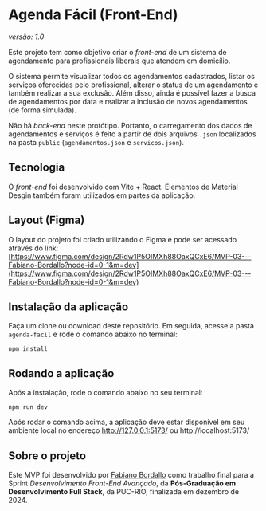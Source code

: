 # Agenda Fácil (Front-End)

_versão: 1.0_

Este projeto tem como objetivo criar o _front-end_ de um sistema de agendamento para profissionais liberais que atendem em domicílio. 

O sistema permite visualizar todos os agendamentos cadastrados, listar os serviços oferecidas pelo profissional, alterar o status de um agendamento e também realizar a sua exclusão. Além disso, ainda é possível fazer a busca de agendamentos por data e realizar a inclusão de novos agendamentos (de forma simulada).

Não há _back-end_ neste protótipo. Portanto, o carregamento dos dados de agendamentos e serviços é feito a partir de dois arquivos `.json` localizados na pasta `public` (`agendamentos.json` e `servicos.json`).

## Tecnologia

O _front-end_ foi desenvolvido com Vite + React. Elementos de Material Desgin também foram utilizados em partes da aplicação.

## Layout (Figma)

O layout do projeto foi criado utilizando o Figma e pode ser acessado através do link: [https://www.figma.com/design/2Rdw1P5OIMXh88OaxQCxE6/MVP-03---Fabiano-Bordallo?node-id=0-1&m=dev](https://www.figma.com/design/2Rdw1P5OIMXh88OaxQCxE6/MVP-03---Fabiano-Bordallo?node-id=0-1&m=dev)

## Instalação da aplicação

Faça um clone ou download deste repositório. Em seguida, acesse a pasta `agenda-facil` e rode o comando abaixo no terminal:

`npm install`

## Rodando a aplicação

Após a instalação, rode o comando abaixo no seu terminal:

`npm run dev`

Após rodar o comando acima, a aplicação deve estar disponível em seu ambiente local no endereço http://127.0.0.1:5173/ ou http://localhost:5173/

## Sobre o projeto

Este MVP foi desenvolvido por [Fabiano Bordallo](https://github.com/billbordallo) como trabalho final para a Sprint _Desenvolvimento Front-End Avançado_, da **Pós-Graduação em Desenvolvimento Full Stack**, da PUC-RIO, finalizada em dezembro de 2024.